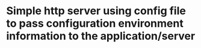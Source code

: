 # Simple http server using config file to pass configuration environment information to the application/server
